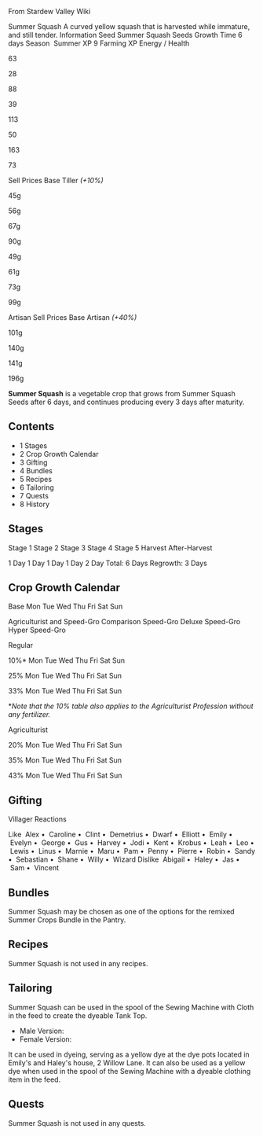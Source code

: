 From Stardew Valley Wiki

Summer Squash A curved yellow squash that is harvested while immature, and still tender. Information Seed Summer Squash Seeds Growth Time 6 days Season  Summer XP 9 Farming XP Energy / Health

63

28

88

39

113

50

163

73

Sell Prices Base Tiller *(+10%)*

45g

56g

67g

90g

49g

61g

73g

99g

Artisan Sell Prices Base Artisan *(+40%)*

101g

140g

141g

196g

**Summer Squash** is a vegetable crop that grows from Summer Squash Seeds after 6 days, and continues producing every 3 days after maturity.

## Contents

- 1 Stages
- 2 Crop Growth Calendar
- 3 Gifting
- 4 Bundles
- 5 Recipes
- 6 Tailoring
- 7 Quests
- 8 History

## Stages

Stage 1 Stage 2 Stage 3 Stage 4 Stage 5 Harvest After-Harvest

1 Day 1 Day 1 Day 1 Day 2 Day Total: 6 Days Regrowth: 3 Days

## Crop Growth Calendar

Base Mon Tue Wed Thu Fri Sat Sun

Agriculturist and Speed-Gro Comparison Speed-Gro Deluxe Speed-Gro Hyper Speed-Gro

Regular

10%* Mon Tue Wed Thu Fri Sat Sun

25% Mon Tue Wed Thu Fri Sat Sun

33% Mon Tue Wed Thu Fri Sat Sun

\**Note that the 10% table also applies to the Agriculturist Profession without any fertilizer.*

Agriculturist

20% Mon Tue Wed Thu Fri Sat Sun

35% Mon Tue Wed Thu Fri Sat Sun

43% Mon Tue Wed Thu Fri Sat Sun

## Gifting

Villager Reactions

Like  Alex •  Caroline •  Clint •  Demetrius •  Dwarf •  Elliott •  Emily •  Evelyn •  George •  Gus •  Harvey •  Jodi •  Kent •  Krobus •  Leah •  Leo •  Lewis •  Linus •  Marnie •  Maru •  Pam •  Penny •  Pierre •  Robin •  Sandy •  Sebastian •  Shane •  Willy •  Wizard Dislike  Abigail •  Haley •  Jas •  Sam •  Vincent

## Bundles

Summer Squash may be chosen as one of the options for the remixed Summer Crops Bundle in the Pantry.

## Recipes

Summer Squash is not used in any recipes.

## Tailoring

Summer Squash can be used in the spool of the Sewing Machine with Cloth in the feed to create the dyeable Tank Top.

- Male Version:
- Female Version:

It can be used in dyeing, serving as a yellow dye at the dye pots located in Emily's and Haley's house, 2 Willow Lane. It can also be used as a yellow dye when used in the spool of the Sewing Machine with a dyeable clothing item in the feed.

## Quests

Summer Squash is not used in any quests.